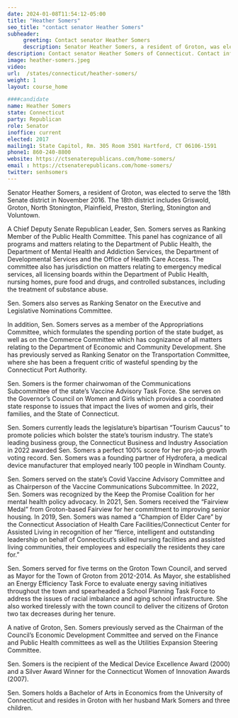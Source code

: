 ```yaml
---
date: 2024-01-08T11:54:12-05:00
title: "Heather Somers"
seo_title: "contact senator Heather Somers"
subheader:
     greeting: Contact senator Heather Somers
     description: Senator Heather Somers, a resident of Groton, was elected to serve the 18th Senate district in November 2016. The 18th district includes Griswold, Groton, North Stonington, Plainfield, Preston, Sterling, Stonington and Voluntown.
description: Contact senator Heather Somers of Connecticut. Contact information for Heather Somers includes email address, phone number, and mailing address.
image: heather-somers.jpeg
video:
url:  /states/connecticut/heather-somers/
weight: 1
layout: course_home

####candidate
name: Heather Somers
state: Connecticut
party: Republican
role: Senator
inoffice: current
elected: 2017
mailing1: State Capitol, Rm. 305 Room 3501 Hartford, CT 06106-1591
phone1: 860-240-8800
website: https://ctsenaterepublicans.com/home-somers/
email : https://ctsenaterepublicans.com/home-somers/
twitter: senhsomers
---
```


Senator Heather Somers, a resident of Groton, was elected to serve the 18th Senate district in November 2016. The 18th district includes Griswold, Groton, North Stonington, Plainfield, Preston, Sterling, Stonington and Voluntown.

A Chief Deputy Senate Republican Leader, Sen. Somers serves as Ranking Member of the Public Health Committee. This panel has cognizance of all programs and matters relating to the Department of Public Health, the Department of Mental Health and Addiction Services, the Department of Developmental Services and the Office of Health Care Access. The committee also has jurisdiction on matters relating to emergency medical services, all licensing boards within the Department of Public Health, nursing homes, pure food and drugs, and controlled substances, including the treatment of substance abuse.

Sen. Somers also serves as Ranking Senator on the Executive and Legislative Nominations Committee.

In addition, Sen. Somers serves as a member of the Appropriations Committee, which formulates the spending portion of the state budget, as well as on the Commerce Committee which has cognizance of all matters relating to the Department of Economic and Community Development. She has previously served as Ranking Senator on the Transportation Committee, where she has been a frequent critic of wasteful spending by the Connecticut Port Authority.

Sen. Somers is the former chairwoman of the Communications Subcommittee of the state’s Vaccine Advisory Task Force.  She serves on the Governor’s Council on Women and Girls which provides a coordinated state response to issues that impact the lives of women and girls, their families, and the State of Connecticut.

Sen. Somers currently leads the legislature’s bipartisan “Tourism Caucus” to promote policies which bolster the state’s tourism industry. The state’s leading business group, the Connecticut Business and Industry Association in 2022 awarded Sen. Somers a perfect 100% score for her pro-job growth voting record. Sen. Somers was a founding partner of Hydrofera, a medical device manufacturer that employed nearly 100 people in Windham County.

Sen. Somers served on the state’s Covid Vaccine Advisory Committee and as Chairperson of the Vaccine Communications Subcommittee. In 2022, Sen. Somers was recognized by the Keep the Promise Coalition for her mental health policy advocacy.  In 2021, Sen. Somers received the “Fairview Medal” from Groton-based Fairview for her commitment to improving senior housing.  In 2019, Sen. Somers was named a “Champion of Elder Care” by the Connecticut Association of Health Care Facilities/Connecticut Center for Assisted Living in recognition of her “fierce, intelligent and outstanding leadership on behalf of Connecticut’s skilled nursing facilities and assisted living communities, their employees and especially the residents they care for.”

Sen. Somers served for five terms on the Groton Town Council, and served as Mayor for the Town of Groton from 2012-2014. As Mayor, she established an Energy Efficiency Task Force to evaluate energy saving initiatives throughout the town and spearheaded a School Planning Task Force to address the issues of racial imbalance and aging school infrastructure. She also worked tirelessly with the town council to deliver the citizens of Groton two tax decreases during her tenure.

A native of Groton, Sen. Somers previously served as the Chairman of the Council’s Economic Development Committee and served on the Finance and Public Health committees as well as the Utilities Expansion Steering Committee.

Sen. Somers is the recipient of the Medical Device Excellence Award (2000) and a Silver Award Winner for the Connecticut Women of Innovation Awards (2007).

Sen. Somers holds a Bachelor of Arts in Economics from the University of Connecticut and resides in Groton with her husband Mark Somers and three children.
